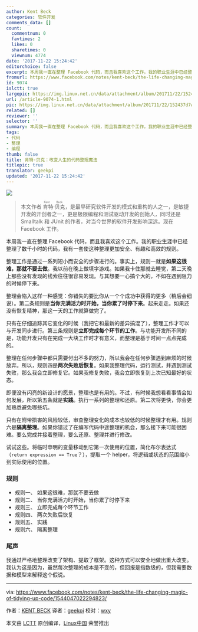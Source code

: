 ```yaml
---
author: Kent Beck
categories: 软件开发
comments_data: []
count:
  commentnum: 0
  favtimes: 2
  likes: 0
  sharetimes: 0
  viewnum: 4774
date: '2017-11-22 15:24:42'
editorchoice: false
excerpt: 本周我一直在整理 Facebook 代码，而且我喜欢这个工作。我的职业生涯中已经整理了数千小时的代码，我有一套使这种整理更加安全、有趣和高效的规则。
fromurl: https://www.facebook.com/notes/kent-beck/the-life-changing-magic-of-tidying-up-code/1544047022294823/
id: 9074
islctt: true
largepic: https://img.linux.net.cn/data/attachment/album/201711/22/152437d7w0kwfb4rw27kc2.jpg
url: /article-9074-1.html
pic: https://img.linux.net.cn/data/attachment/album/201711/22/152437d7w0kwfb4rw27kc2.jpg.thumb.jpg
related: []
reviewer: ''
selector: ''
summary: 本周我一直在整理 Facebook 代码，而且我喜欢这个工作。我的职业生涯中已经整理了数千小时的代码，我有一套使这种整理更加安全、有趣和高效的规则。
tags:
- 代码
- 整理
- 编程
thumb: false
title: 肯特·贝克：改变人生的代码整理魔法
titlepic: true
translator: geekpi
updated: '2017-11-22 15:24:42'
---
```


![](https://img.linux.net.cn/data/attachment/album/201711/22/152437d7w0kwfb4rw27kc2.jpg)



> 
> 本文作者<ruby> 肯特·贝克 <rt>  Kent Beck </rt></ruby>，是最早研究软件开发的模式和重构的人之一，是敏捷开发的开创者之一，更是极限编程和测试驱动开发的创始人，同时还是 Smalltalk 和 JUnit 的作者，对当今世界的软件开发影响深远。现在 Facebook 工作。
> 
> 
> 


本周我一直在整理 Facebook 代码，而且我喜欢这个工作。我的职业生涯中已经整理了数千小时的代码，我有一套使这种整理更加安全、有趣和高效的规则。


整理工作是通过一系列短小而安全的步骤进行的。事实上，规则一就是**如果这很难，那就不要去做**。我以前在晚上做填字游戏。如果我卡住那就去睡觉，第二天晚上那些没有发现的线索往往很容易发现。与其想要一心搞个大的，不如在遇到阻力的时候停下来。


整理会陷入这样一种感觉：你错失的要比你从一个个成功中获得的更多（稍后会细说）。第二条规则是**当你充满活力时开始，当你累了时停下来**。起来走走。如果还没有恢复精神，那这一天的工作就算做完了。


只有在仔细追踪其它变化的时候（我把它和最新的差异搞混了），整理工作才可以与开发同步进行。第三条规则是**立即完成每个环节的工作**。与功能开发所不同的是，功能开发只有在完成一大块工作时才有意义，而整理是基于时间一点点完成的。


整理在任何步骤中都只需要付出不多的努力，所以我会在任何步骤遇到麻烦的时候放弃。所以，规则四是**两次失败后恢复**。如果我整理代码，运行测试，并遇到测试失败，那么我会立即修复它。如果我修复失败，我会立即恢复到上次已知最好的状态。


即便没有闪亮的新设计的愿景，整理也是有用的。不过，有时候我想看看事情会如何发展，所以第五条就是**实践**。执行一系列的整理和还原。第二次将更快，你会更加熟悉避免哪些坑。


只有在附带损害的风险较低，审查整理变化的成本也较低的时候整理才有用。规则六是**隔离整理**。如果你错过了在编写代码中途整理的机会，那么接下来可能很困难。要么完成并接着整理，要么还原、整理并进行修改。


试试这些。将临时申明的变量移动到它第一次使用的位置，简化布尔表达式（`return expression == True`？），提取一个 helper，将逻辑或状态的范围缩小到实际使用的位置。


### 规则


* 规则一、 如果这很难，那就不要去做
* 规则二、 当你充满活力时开始，当你累了时停下来
* 规则三、 立即完成每个环节工作
* 规则四、 两次失败后恢复
* 规则五、 实践
* 规则六、 隔离整理


### 尾声


我通过严格地整理改变了架构、提取了框架。这种方式可以安全地做出重大改变。我认为这是因为，虽然每次整理的成本是不变的，但回报是指数级的，但我需要数据和模型来解释这个假说。




---


via: <https://www.facebook.com/notes/kent-beck/the-life-changing-magic-of-tidying-up-code/1544047022294823/>


作者：[KENT BECK](https://www.facebook.com/kentlbeck) 译者：[geekpi](https://github.com/geekpi) 校对：[wxy](https://github.com/wxy)


本文由 [LCTT](https://github.com/LCTT/TranslateProject) 原创编译，[Linux中国](https://linux.cn/) 荣誉推出